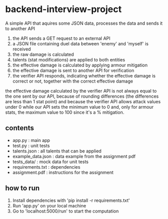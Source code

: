 # backend-interview-project

A simple API that aquires some JSON data, processes the data and sends it to another API

1. the API sends a GET request to an external API
2. a JSON file containing duel data between 'enemy' and 'myself' is received
3. the raw damage is calculated
4. talents (stat modifications) are applied to both entities
5. the effective damage is calculated by applying armour mitigation
6. the effective damage is sent to another API for verification
7. the verifier API responds, indicating whether the effective damage is correct or not, together with the correct effective damage

the effective damage calculated by the verifier API is not always equal to the one sent by our API, because of rounding differences (the differences are less than 1 stat point) and because the verifier API allows attack values under 0 while our API sets the minimum value to 0 and, only for armour stats, the maximum value to 100 since it's a % mitigation.

## contents

- app.py : main app
- test.py : unit tests
- talents.json : all talents that can be applied
- example_data.json : data example from the assignment pdf
- tests_data/ : mock data for unit tests
- requirements.txt : dependencies
- assignment.pdf : instructions for the assignment

## how to run

1. Install dependencies with 'pip install -r requirements.txt'
2. Run 'app.py' on your local machine
3. Go to 'localhost:5000/run' to start the computation